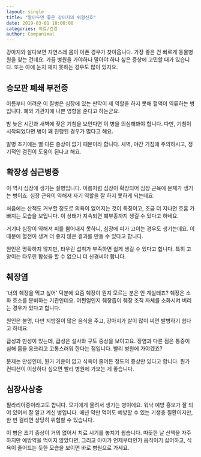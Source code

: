 ```yaml
---
layout: single
title: "알아두면 좋은 강아지의 위험신호"
date: 2019-03-01 10:00:00
categories: 의료/건강
author: Companimal
---
```


강아지와 살다보면 자연스레 몸이 아픈 경우가 찾아옵니다. 가장 좋은 건 빠르게 동물병원을 찾는 건데요. 가끔 병원을 가야하나 말아야 하나 싶은 증상에 고민할 때가 있습니다. 또는 아에 눈치 채지 못하는 경우도 많이 있지요.

## 승모판 폐쇄 부전증

이름부터 어려운 이 질병은 심장에 있는 판막이 제 역할을 하지 못해 혈액이 역류하는 병입니다. 폐와 기관지에 나쁜 영향을 준다고 하는군요.

밤 늦은 시간과 새벽에 잦은 기침을 보인다면 이 병을 의심해봐야 합니다. 다만, 기침이 시작되었다면 병이 꽤 진행된 경우가 많다고 해요.

발병 초기에는 별 다른 증상이 없기 때문이라 합니다. 새벽, 야간 기침에 주의하시고, 정기적인 검진이 도움이 된다고 해요.

## 확장성 심근병증

이 역시 심장에 생기는 질병입니다. 이름처럼 심장이 확장되어 심장 근육에 문제가 생기는 병이죠. 심장 근육이 약해져 자기 역할을 잘 하지 못하게 되는데요.

처음에는 산책도 거부할 정도로 의욕이 없어지는 것이 특징이고, 조금 더 지나면 호흡 가빠지는 모습을 보입니다. 이 상태가 지속되면 폐부종까지 생길 수 있다고 하네요.

거기다 심장이 약해져 피를 뿜어내지 못하니, 심장에 피가 고이는 경우도 생기는데요. 이 때문에 혈전이 생겨 더 좋지 않은 결과를 만들 수 있다고 합니다.

원인은 명확하지 않지만, 타우린 섭취가 부족하면 쉽게 생길 수 있다고 합니다. 특히 고양이는 타우린 합성을 할 수 없으니 더 신경써야 합니다.

## 췌장염

'너의 췌장을 먹고 싶어' 덕분에 요즘 췌장이 뭔지 모르는 분은 안 계실테죠? 췌장은 소화 효소를 분비하는 기관인데요. 어쩐일인지 췌장즙이 췌장 조직 자체를 소화시켜 버리는 경우가 있다고 합니다.

원인은 불명, 다만 지방질이 많은 음식을 주고, 강아지가 살이 많이 찌면 발병하기 쉽다고 하네요.

급성과 만성이 있는데, 급성은 설사와 구토 증상을 보이고요. 장염과 다른 점은 통증이 심해 몸을 웅크리고 고통스러워 한다는 점입니다. 빨리 병원에 가야겠죠?

문제는 만성인데, 뭔가 기운이 없고 식욕이 줄어든 정도의 증상만 있다고 합니다. 뭔가 컨디션이 이상하다 싶으면 빨리 병원에 가보는 게 좋습니다.

## 심장사상충

필라리아증이라고도 합니다. 모기에게 물려서 생기는 병이에요. 워낙 예방 홍보가 잘 되어 있어서 잘 알고 계신 병입니다. 매년 약만 먹어도 예방할 수 있는 기생충 질환이지만, 한 번 걸리면 상당히 위험할 수 있습니다.

이 병은 초기 증상이 거의 없어서 치료 시기를 놓치기 쉽습니다. 따뜻한 날 산책을 자주 하지만 예방약을 먹이지 않았다면, 그리고 아이가 언제부터인가 움직이기 싫어하고, 식욕이 줄어드는 듯한 모습을 보이면 바로 병원으로 가세요.
